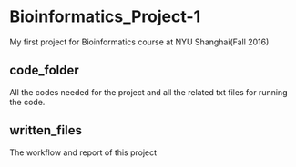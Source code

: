 # Bioinformatics_Project-1
My first project for Bioinformatics course at NYU Shanghai(Fall 2016)
## code_folder

All the codes needed for the project and all the related txt files for running the code.

## written_files

The workflow and report of this project

